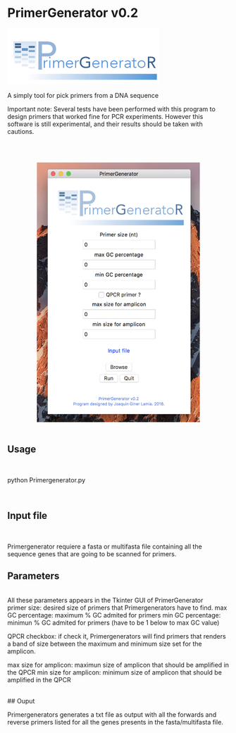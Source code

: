 # PrimerGenerator v0.2
![alt text](https://github.com/ginerorama/PrimerGenerator/blob/master/Primer.gif)

A simply tool for pick primers from a DNA sequence 

Important note: Several tests have been performed with this program to design 
primers that worked fine for PCR experiments. However this software is still experimental, 
and their results should be taken with cautions. 

<br />
<br />
<p align="center">
<img src="https://github.com/ginerorama/PrimerGenerator/blob/master/pic1.png" width="370" height="590">
<br />
<br />

## Usage
<br />

python Primergenerator.py

<br />


## Input file
<br />


Primergenerator requiere a fasta or multifasta file containing all the sequence genes that are going to be scanned for primers. 



## Parameters
<br />
All these parameters appears in the Tkinter GUI of PrimerGenerator
<br />
primer size: desired size of primers that Primergenerators have to find.
max GC percentage: maximum % GC admited for primers
min GC percentage: minimun % GC admited for primers (have to be 1 below to max GC value)

QPCR checkbox: if check it, Primergenerators will find primers that renders a band of size
				between the maximum and minimum size set for the amplicon.

max size for amplicon: maximun size of amplicon that should be amplified in the QPCR
min size for amplicon: minimum size of amplicon that should be amplified in the QPCR	


<br />
## Ouput
<br />

Primergenerators generates a txt file as output with all the forwards and reverse primers listed for all
the genes presents in the fasta/multifasta file. 
<br />
<br />

